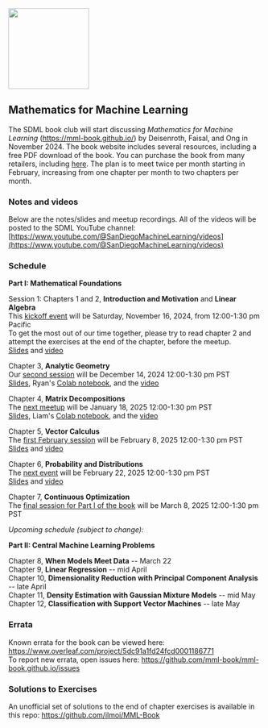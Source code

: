 <img src="https://github.com/SanDiegoMachineLearning/bookclub/blob/master/images/mml-book-cover.jpg?raw=true" width="160">

## Mathematics for Machine Learning

The SDML book club will start discussing *Mathematics for Machine Learning* (https://mml-book.github.io/)
by Deisenroth, Faisal, and Ong in November 2024.
The book website includes several resources, including a free PDF download of the book.
You can purchase the book from many retailers, including [here](https://www.amazon.com/Mathematics-Machine-Learning-Peter-Deisenroth/dp/110845514X/ref=sr_1_1).
The plan is to meet twice per month starting in February, increasing from one chapter per month to two chapters per month.

### Notes and videos
Below are the notes/slides and meetup recordings.
All of the videos will be posted to the SDML YouTube channel:  [https://www.youtube.com/@SanDiegoMachineLearning/videos](https://www.youtube.com/@SanDiegoMachineLearning/videos)

### Schedule

**Part I: Mathematical Foundations**

Session 1:  Chapters 1 and 2, **Introduction and Motivation** and **Linear Algebra** \
This [kickoff event](https://www.meetup.com/san-diego-machine-learning/events/304168890/) will be Saturday, November 16, 2024, from 12:00-1:30 pm Pacific \
To get the most out of our time together, please try to read chapter 2 and attempt the exercises at the end of the chapter, before the meetup. \
[Slides](./mml/Chapter%202%20Linear%20Algebra.pdf) and [video](https://youtu.be/Cob_1B9TIlA)

Chapter 3, **Analytic Geometry** \
Our [second session](https://www.meetup.com/san-diego-machine-learning/events/304593509/) will be December 14, 2024 12:00-1:30 pm PST \
[Slides](./mml/Chapter%203_Analytic%20Geometry.pdf), Ryan's [Colab notebook](https://colab.research.google.com/drive/1dvVnFHvQwfp_N4HvDqazKgwx2lKUHPnI),
and the [video](https://youtu.be/kzTHVYkkAck)

Chapter 4, **Matrix Decompositions** \
The [next meetup](https://www.meetup.com/san-diego-machine-learning/events/305021996/) will be January 18, 2025 12:00-1:30 pm PST \
[Slides](./mml/Chapter%204%20Matrix%20Decompositions.pdf), Liam's [Colab notebook](https://colab.research.google.com/drive/1coLYEvD5wn9eQSb8LLoJQ80ck2dX2Upp?usp=sharing), 
and the [video](https://youtu.be/CyAlgBXZd2Y)

Chapter 5, **Vector Calculus** \
The [first February session](https://www.meetup.com/san-diego-machine-learning/events/305829701/) will be February 8, 2025 12:00-1:30 pm PST \
[Slides](./mml/Chapter%205.%20Vector%20Calculus.pdf) and [video](https://youtu.be/KHzqR5HqrrQ)

Chapter 6, **Probability and Distributions** \
The [next event](https://www.meetup.com/san-diego-machine-learning/events/306070198/) will be February 22, 2025 12:00-1:30 pm PST \
[Slides](./mml/Chapter%206%20Probability%20and%20Distributions.pdf) and [video](https://youtu.be/ua-JYs6EipI)

Chapter 7, **Continuous Optimization** \
The [final session for Part I of the book](https://www.meetup.com/san-diego-machine-learning/events/306339977/) will be March 8, 2025 12:00-1:30 pm PST

*Upcoming schedule (subject to change):*

**Part II: Central Machine Learning Problems**

Chapter 8, **When Models Meet Data** -- March 22 \
Chapter 9, **Linear Regression** -- mid April \
Chapter 10, **Dimensionality Reduction with Principal Component Analysis** -- late April \
Chapter 11, **Density Estimation with Gaussian Mixture Models** -- mid May \
Chapter 12, **Classification with Support Vector Machines** -- late May 


### Errata
Known errata for the book can be viewed here:  https://www.overleaf.com/project/5dc91a1fd24fcd0001186771 \
To report new errata, open issues here:  https://github.com/mml-book/mml-book.github.io/issues

### Solutions to Exercises
An unofficial set of solutions to the end of chapter exercises is available in this repo: https://github.com/ilmoi/MML-Book

<br>
<br>
